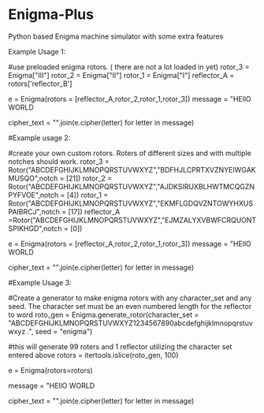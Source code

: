 # Enigma-Plus
Python based Enigma machine simulator with some extra features

Example Usage 1:

#use preloaded enigma rotors.  ( there are not a lot loaded in yet)
rotor_3 = Enigma["III"]
rotor_2 = Enigma["II"]
rotor_1 = Enigma["I"]
reflector_A = rotors['reflector_B']

e = Enigma(rotors = [reflector_A,rotor_2,rotor_1,rotor_3])
message = "HEllO WORLD

cipher_text = "".join(e.cipher(letter) for letter in message)
    


#Example usage 2:

#create your own custom rotors.  Roters of different sizes and with multiple notches should work.
rotor_3 = Rotor("ABCDEFGHIJKLMNOPQRSTUVWXYZ","BDFHJLCPRTXVZNYEIWGAKMUSQO",notch = [21])
rotor_2 = Rotor("ABCDEFGHIJKLMNOPQRSTUVWXYZ","AJDKSIRUXBLHWTMCQGZNPYFVOE",notch = [4])
rotor_1 = Rotor("ABCDEFGHIJKLMNOPQRSTUVWXYZ","EKMFLGDQVZNTOWYHXUSPAIBRCJ",notch = [17])
reflector_A =Rotor("ABCDEFGHIJKLMNOPQRSTUVWXYZ","EJMZALYXVBWFCRQUONTSPIKHGD",notch = [0])


e = Enigma(rotors = [reflector_A,rotor_2,rotor_1,rotor_3])
message = "HEllO WORLD

cipher_text = "".join(e.cipher(letter) for letter in message)


#Example Usage 3: 

#Create a generator to make enigma rotors with any character_set and any seed.  The character set must be an even numbered length for the reflector to word
roto_gen = Enigma.generate_rotor(character_set = "ABCDEFGHIJKLMNOPQRSTUVWXYZ1234567890abcdefghijklmnopqrstuvwxyz .", seed = "enigma")

#this will generate 99 roters and 1 reflector utilizing the character set entered above
rotors = itertools.islice(roto_gen, 100)

e = Enigma(rotors=rotors)

message = "HEllO WORLD

cipher_text = "".join(e.cipher(letter) for letter in message)


